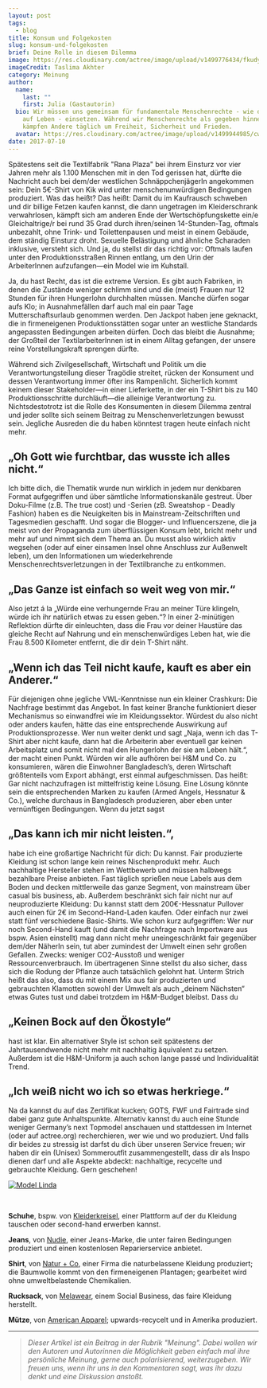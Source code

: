```yaml
---
layout: post
tags:
  - blog
title: Konsum und Folgekosten
slug: konsum-und-folgekosten
brief: Deine Rolle in diesem Dilemma
image: https://res.cloudinary.com/actree/image/upload/v1499776434/fkudyc8pscr5pkc16q0w.jpg
imageCredit: Taslima Akhter
category: Meinung
author:
  name:
    last: ""
    first: Julia (Gastautorin)
  bio: Wir müssen uns gemeinsam für fundamentale Menschenrechte - wie das Recht
    auf Leben - einsetzen. Während wir Menschenrechte als gegeben hinnehmen,
    kämpfen Andere täglich um Freiheit, Sicherheit und Frieden.
  avatar: https://res.cloudinary.com/actree/image/upload/v1499944985/cwtycmwiyga1euoctc19.jpg
date: 2017-07-10
---
```


Spätestens seit die Textilfabrik "Rana Plaza" bei ihrem Einsturz vor vier Jahren mehr als 1.100 Menschen mit in den Tod gerissen hat, dürfte die Nachricht auch bei dem/der westlichen SchnäppchenjägerIn angekommen sein: Dein 5€-Shirt von Kik wird unter menschenunwürdigen Bedingungen produziert. Was das heißt? Das heißt: Damit du im Kaufrausch schweben und dir billige Fetzen kaufen kannst, die dann ungetragen im Kleiderschrank verwahrlosen, kämpft sich am anderen Ende der Wertschöpfungskette ein/e Gleichaltrige/r bei rund 35 Grad durch ihren/seinen 14-Stunden-Tag, oftmals unbezahlt, ohne Trink- und Toilettenpausen und meist in einem Gebäude, dem ständig Einsturz droht. Sexuelle Belästigung und ähnliche Scharaden inklusive, versteht sich. Und ja, du stellst dir das richtig vor: Oftmals laufen unter den Produktionsstraßen Rinnen entlang, um den Urin der ArbeiterInnen aufzufangen—ein Model wie im Kuhstall.

Ja, du hast Recht, das ist die extreme Version. Es gibt auch Fabriken, in denen die Zustände weniger schlimm sind und die (meist) Frauen nur 12 Stunden für ihren Hungerlohn durchhalten müssen. Manche dürfen sogar aufs Klo; in Ausnahmefällen darf auch mal ein paar Tage Mutterschaftsurlaub genommen werden. Den Jackpot haben jene geknackt, die in firmeneigenen Produktionsstätten sogar unter an westliche Standards angepassten Bedingungen arbeiten dürfen. Doch das bleibt die Ausnahme; der Großteil der TextilarbeiterInnen ist in einem Alltag gefangen, der unsere reine Vorstellungskraft sprengen dürfte.

Während sich Zivilgesellschaft, Wirtschaft und Politik um die Verantwortungsteilung dieser Tragödie streitet, rücken der Konsument und dessen Verantwortung immer öfter ins Rampenlicht. Sicherlich kommt keinem dieser Stakeholder—in einer Lieferkette, in der ein T-Shirt bis zu 140 Produktionsschritte durchläuft—die alleinige Verantwortung zu. Nichtsdestotrotz ist die Rolle des Konsumenten in diesem Dilemma zentral und jeder sollte sich seinem Beitrag zu Menschenverletzungen bewusst sein. Jegliche Ausreden die du haben könntest tragen heute einfach nicht mehr.


## „Oh Gott wie furchtbar, das wusste ich alles nicht.“

Ich bitte dich, die Thematik wurde nun wirklich in jedem nur denkbaren Format aufgegriffen und über sämtliche Informationskanäle gestreut. Über Doku-Filme (z.B. The true cost) und -Serien (zB. Sweatshop - Deadly Fashion) haben es die Neuigkeiten bis in Mainstream-Zeitschriften und Tagesmedien geschafft. Und sogar die Blogger- und Influencerszene, die ja meist von der Propaganda zum überflüssigen Konsum lebt, bricht mehr und mehr auf und nimmt sich dem Thema an. Du musst also wirklich aktiv wegsehen (oder auf einer einsamen Insel ohne Anschluss zur Außenwelt leben), um den Informationen um wiederkehrende Menschenrechtsverletzungen in der Textilbranche zu entkommen.


## „Das Ganze ist einfach so weit weg von mir.“

Also jetzt á la „Würde eine verhungernde Frau an meiner Türe klingeln, würde ich ihr natürlich etwas zu essen geben.“? In einer 2-minütigen Reflektion dürfte dir einleuchten, dass die Frau vor deiner Haustüre das gleiche Recht auf Nahrung und ein menschenwürdiges Leben hat, wie die Frau 8.500 Kilometer entfernt, die dir dein T-Shirt näht.

 
## „Wenn ich das Teil nicht kaufe, kauft es aber ein Anderer.“

Für diejenigen ohne jegliche VWL-Kenntnisse nun ein kleiner Crashkurs: Die Nachfrage bestimmt das Angebot. In fast keiner Branche funktioniert dieser Mechanismus so einwandfrei wie im Kleidungssektor. Würdest du also nicht oder anders kaufen, hätte das eine entsprechende Auswirkung auf Produktionsprozesse.
Wer nun weiter denkt und sagt „Naja, wenn ich das T-Shirt aber nicht kaufe, dann hat die Arbeiterin aber eventuell gar keinen Arbeitsplatz und somit nicht mal den Hungerlohn der sie am Leben hält.“, der macht einen Punkt. Würden wir alle aufhören bei H&M und Co. zu konsumieren, wären die Einwohner Bangladesch’s, deren Wirtschaft größtenteils vom Export abhängt, erst einmal aufgeschmissen. Das heißt: Gar nicht nachzufragen ist mittelfristig keine Lösung. Eine Lösung könnte sein die entsprechenden Marken zu kaufen (Armed Angels, Hessnatur & Co.), welche durchaus in Bangladesch produzieren, aber eben unter vernünftigen Bedingungen. Wenn du jetzt sagst


## „Das kann ich mir nicht leisten.“,

habe ich eine großartige Nachricht für dich: Du kannst. Fair produzierte Kleidung ist schon lange kein reines Nischenprodukt mehr. Auch nachhaltige Hersteller stehen im Wettbewerb und müssen halbwegs bezahlbare Preise anbieten. Fast täglich sprießen neue Labels aus dem Boden und decken mittlerweile das ganze Segment, von mainstream über casual bis business, ab. Außerdem beschränkt sich fair nicht nur auf neuproduzierte Kleidung: Du kannst statt dem 200€-Hessnatur Pullover auch einen für 2€ im Second-Hand-Laden kaufen. Oder einfach nur zwei statt fünf verschiedene Basic-Shirts. Wie schon kurz aufgegriffen: Wer nur noch Second-Hand kauft (und damit die Nachfrage nach Importware aus bspw. Asien einstellt) mag dann nicht mehr uneingeschränkt fair gegenüber dem/der NäherIn sein, tut aber zumindest der Umwelt einen sehr großen Gefallen. Zwecks: weniger CO2-Ausstoß und weniger Ressourcenverbrauch. Im übertragenen Sinne stellst du also sicher, dass sich die Rodung der Pflanze auch tatsächlich gelohnt hat. Unterm Strich heißt das also, dass du mit einem Mix aus fair produzierten und gebrauchten Klamotten sowohl der Umwelt als auch „deinem Nächsten“ etwas Gutes tust und dabei trotzdem im H&M-Budget bleibst. Dass du


## „Keinen Bock auf den Ökostyle“

hast ist klar. Ein alternativer Style ist schon seit spätestens der Jahrtausendwende nicht mehr mit nachhaltig äquivalent zu setzen. Außerdem ist die H&M-Uniform ja auch schon lange passé und Individualität Trend.

 
## „Ich weiß nicht wo ich so etwas herkriege.“

Na da kannst du auf das Zertifikat kucken; GOTS, FWF und Fairtrade sind dabei ganz gute Anhaltspunkte. Alternativ kannst du auch eine Stunde weniger Germany’s next Topmodel anschauen und stattdessen im Internet (oder auf actree.org) recherchieren, wer wie und wo produziert. Und falls dir beides zu stressig ist darfst du dich über unseren Service freuen; wir haben dir ein (Unisex) Sommeroutfit zusammengestellt, dass dir als Inspo dienen darf und alle Aspekte abdeckt: nachhaltige, recycelte und gebrauchte Kleidung. Gern geschehen!

[![Model Linda](/images/blog/Linda.jpeg)](/images/blog/Linda.jpeg)

<br />

**Schuhe**, bspw. von [Kleiderkreisel](https://www.kleiderkreisel.de/damenschuhe/halbschuhe/vans), einer Plattform auf der du Kleidung tauschen oder second-hand erwerben kannst.

**Jeans**, von [Nudie](https://www.nudiejeans.com/de/product/skinny-lin-black-black), einer Jeans-Marke, die unter fairen Bedingungen produziert und einen kostenlosen Reparierservice anbietet.

**Shirt**, von [Natur + Co](http://www.natur-co.de/product.php?id_product=127), einer Firma die naturbelassene Kleidung produziert; die Baumwolle kommt von den firmeneigenen Plantagen; gearbeitet wird ohne umweltbelastende Chemikalien.

**Rucksack**, von [Melawear](https://www.avocadostore.de/products/74516-rucksack-ansvar-i-in-anthrazit-fairtrade-und-gots-zertifiziert-melawear), einem Social Business, das faire Kleidung herstellt.

**Mütze**, von [American Apparel](http://store.americanapparel.net/en/); upwards-recycelt und in Amerika produziert.


* * *

> _Dieser Artikel ist ein Beitrag in der Rubrik "Meinung". Dabei wollen wir den Autoren und Autorinnen die Möglichkeit geben einfach mal ihre persönliche Meinung, gerne auch polarisierend, weiterzugeben. Wir freuen uns, wenn ihr uns in den Kommentaren sagt, was ihr dazu denkt und eine Diskussion anstoßt._  

